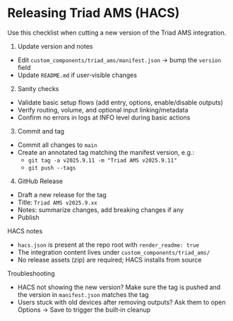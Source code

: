 Releasing Triad AMS (HACS)
==========================

Use this checklist when cutting a new version of the Triad AMS integration.

1) Update version and notes
- Edit `custom_components/triad_ams/manifest.json` → bump the `version` field
- Update `README.md` if user‑visible changes

2) Sanity checks
- Validate basic setup flows (add entry, options, enable/disable outputs)
- Verify routing, volume, and optional input linking/metadata
- Confirm no errors in logs at INFO level during basic actions

3) Commit and tag
- Commit all changes to `main`
- Create an annotated tag matching the manifest version, e.g.:
  - `git tag -a v2025.9.11 -m "Triad AMS v2025.9.11"`
  - `git push --tags`

4) GitHub Release
- Draft a new release for the tag
- Title: `Triad AMS v2025.9.xx`
- Notes: summarize changes, add breaking changes if any
- Publish

HACS notes
- `hacs.json` is present at the repo root with `render_readme: true`
- The integration content lives under `custom_components/triad_ams/`
- No release assets (zip) are required; HACS installs from source

Troubleshooting
- HACS not showing the new version? Make sure the tag is pushed and the version in `manifest.json` matches the tag
- Users stuck with old devices after removing outputs? Ask them to open Options → Save to trigger the built‑in cleanup
